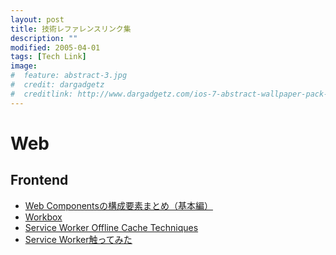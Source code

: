 ```yaml
---
layout: post
title: 技術レファレンスリンク集
description: ""
modified: 2005-04-01
tags: [Tech Link]
image:
#  feature: abstract-3.jpg
#  credit: dargadgetz
#  creditlink: http://www.dargadgetz.com/ios-7-abstract-wallpaper-pack-for-iphone-5-and-ipod-touch-retina/
---
```


# Web

## Frontend
 - [Web Componentsの構成要素まとめ（基本編）](https://qiita.com/masashi127/items/9d81b0396f4834062ead)
 - [Workbox](https://developers.google.com/web/tools/workbox/)
 - [Service Worker Offline Cache Techniques](https://qiita.com/kaihar4/items/c09a6d73e190ab0b9b01)
 - [Service Worker触ってみた](https://qiita.com/k_7016/items/503fbb85c9dba80d23f7)
